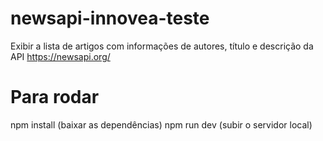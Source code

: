 # newsapi-innovea-teste
 Exibir a lista de artigos com informações de autores, título e descrição da API https://newsapi.org/

# Para rodar 
npm install (baixar as dependências)
npm run dev (subir o servidor local)
